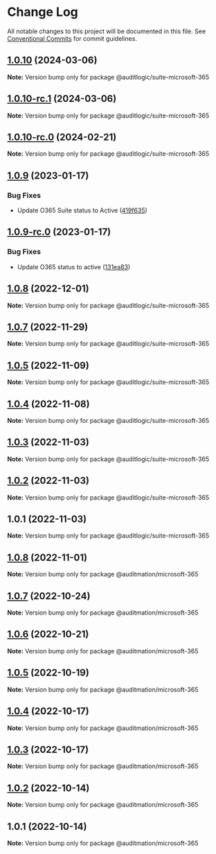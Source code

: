 # Change Log

All notable changes to this project will be documented in this file.
See [Conventional Commits](https://conventionalcommits.org) for commit guidelines.

## [1.0.10](https://github.com/auditlogic/suite/compare/@auditlogic/suite-microsoft-365@1.0.9...@auditlogic/suite-microsoft-365@1.0.10) (2024-03-06)

**Note:** Version bump only for package @auditlogic/suite-microsoft-365





## [1.0.10-rc.1](https://github.com/auditlogic/suite/compare/@auditlogic/suite-microsoft-365@1.0.10-rc.0...@auditlogic/suite-microsoft-365@1.0.10-rc.1) (2024-03-06)

**Note:** Version bump only for package @auditlogic/suite-microsoft-365





## [1.0.10-rc.0](https://github.com/auditlogic/suite/compare/@auditlogic/suite-microsoft-365@1.0.9...@auditlogic/suite-microsoft-365@1.0.10-rc.0) (2024-02-21)

**Note:** Version bump only for package @auditlogic/suite-microsoft-365





## [1.0.9](https://github.com/auditlogic/suite/compare/@auditlogic/suite-microsoft-365@1.0.8...@auditlogic/suite-microsoft-365@1.0.9) (2023-01-17)


### Bug Fixes

* Update O365 Suite status to Active ([419f635](https://github.com/auditlogic/suite/commit/419f635ef0a76739ee229d1bed3c1b05b7027e8c))





## [1.0.9-rc.0](https://github.com/auditlogic/suite/compare/@auditlogic/suite-microsoft-365@1.0.8...@auditlogic/suite-microsoft-365@1.0.9-rc.0) (2023-01-17)


### Bug Fixes

* Update O365 status to active ([131ea83](https://github.com/auditlogic/suite/commit/131ea831da916e01173abdc6329c6040cbb2def4))





## [1.0.8](https://github.com/auditlogic/suite/compare/@auditlogic/suite-microsoft-365@1.0.5...@auditlogic/suite-microsoft-365@1.0.8) (2022-12-01)

**Note:** Version bump only for package @auditlogic/suite-microsoft-365





## [1.0.7](https://github.com/auditlogic/suite/compare/@auditlogic/suite-microsoft-365@1.0.5...@auditlogic/suite-microsoft-365@1.0.7) (2022-11-29)

**Note:** Version bump only for package @auditlogic/suite-microsoft-365





## [1.0.5](https://github.com/auditlogic/suite/compare/@auditlogic/suite-microsoft-365@1.0.4...@auditlogic/suite-microsoft-365@1.0.5) (2022-11-09)

**Note:** Version bump only for package @auditlogic/suite-microsoft-365





## [1.0.4](https://github.com/auditlogic/suite/compare/@auditlogic/suite-microsoft-365@1.0.3...@auditlogic/suite-microsoft-365@1.0.4) (2022-11-08)

**Note:** Version bump only for package @auditlogic/suite-microsoft-365





## [1.0.3](https://github.com/auditlogic/suite/compare/@auditlogic/suite-microsoft-365@1.0.2...@auditlogic/suite-microsoft-365@1.0.3) (2022-11-03)

**Note:** Version bump only for package @auditlogic/suite-microsoft-365





## [1.0.2](https://github.com/auditlogic/suite/compare/@auditlogic/suite-microsoft-365@1.0.1...@auditlogic/suite-microsoft-365@1.0.2) (2022-11-03)

**Note:** Version bump only for package @auditlogic/suite-microsoft-365





## 1.0.1 (2022-11-03)

**Note:** Version bump only for package @auditlogic/suite-microsoft-365





## [1.0.8](https://github.com/auditmation/store-content/compare/@auditmation/microsoft-365@1.0.7...@auditmation/microsoft-365@1.0.8) (2022-11-01)

**Note:** Version bump only for package @auditmation/microsoft-365





## [1.0.7](https://github.com/auditmation/store-content/compare/@auditmation/microsoft-365@1.0.6...@auditmation/microsoft-365@1.0.7) (2022-10-24)

**Note:** Version bump only for package @auditmation/microsoft-365





## [1.0.6](https://github.com/auditmation/store-content/compare/@auditmation/microsoft-365@1.0.5...@auditmation/microsoft-365@1.0.6) (2022-10-21)

**Note:** Version bump only for package @auditmation/microsoft-365





## [1.0.5](https://github.com/auditmation/store-content/compare/@auditmation/microsoft-365@1.0.4...@auditmation/microsoft-365@1.0.5) (2022-10-19)

**Note:** Version bump only for package @auditmation/microsoft-365





## [1.0.4](https://github.com/auditmation/store-content/compare/@auditmation/microsoft-365@1.0.3...@auditmation/microsoft-365@1.0.4) (2022-10-17)

**Note:** Version bump only for package @auditmation/microsoft-365





## [1.0.3](https://github.com/auditmation/store-content/compare/@auditmation/microsoft-365@1.0.2...@auditmation/microsoft-365@1.0.3) (2022-10-17)

**Note:** Version bump only for package @auditmation/microsoft-365





## [1.0.2](https://github.com/auditmation/store-content/compare/@auditmation/microsoft-365@1.0.1...@auditmation/microsoft-365@1.0.2) (2022-10-14)

**Note:** Version bump only for package @auditmation/microsoft-365





## 1.0.1 (2022-10-14)

**Note:** Version bump only for package @auditmation/microsoft-365
